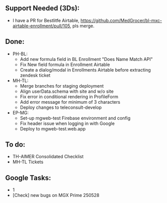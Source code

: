 ## Support Needed (3Ds):
  - I have a PR for Bestlitfe Airtable, https://github.com/MedGrocer/bl-mxc-airtable-enrollment/pull/105, pls merge.
## Done:
  - PH-BL:
    - Add new formula field in BL Enrollment "Does Name Match API"
    - Fix New field formula in Enrollment Airtable
    - Create a dialog/modal in Enrollments Airtable before extracting zendesk ticket
  - MH-TL:
    - Merge branches for staging deployment
    - Align userData.schema with site and w/o site
    - Fix error in conditional rendering in ProfileForm
    - Add error message for minimum of 3 characters
    - Deploy changes to teleconsult-develop
  - EP-MG:
    - Set-up mgweb-test Firebase environment and config
    - Fix header issue when logging in with Google
    - Deploy to mgweb-test.web.app
## To do:
  - TH-AIMER Consolidated Checklist
  - MH-TL Tickets
## Google Tasks:
  - 1
  - [Check] new bugs on MGX Prime 250528
